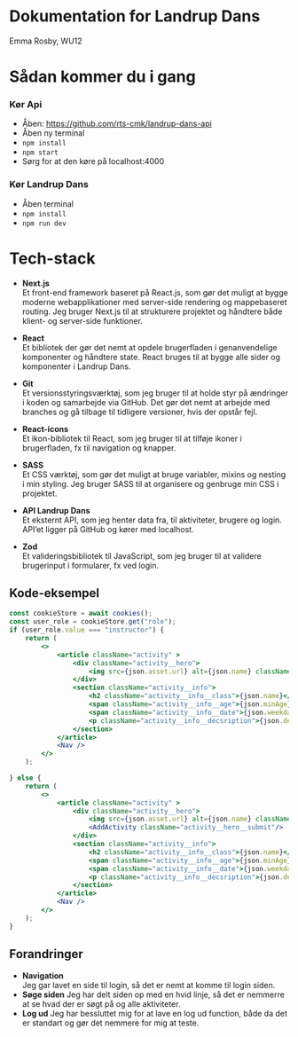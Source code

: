 # Dokumentation for Landrup Dans
Emma Rosby, WU12

# Sådan kommer du i gang  
### Kør Api
- Åben: https://github.com/rts-cmk/landrup-dans-api
- Åben ny terminal
- `npm install`
- `npm start`
- Sørg for at den køre på localhost:4000
### Kør Landrup Dans
- Åben terminal
- `npm install`
- `npm run dev`


# Tech-stack
* **Next.js**  
Et front-end framework baseret på React.js, som gør det muligt at bygge moderne webapplikationer med server-side rendering og mappebaseret routing. Jeg bruger Next.js til at strukturere projektet og håndtere både klient- og server-side funktioner.

* **React**  
Et bibliotek der gør det nemt at opdele brugerfladen i genanvendelige komponenter og håndtere state. React bruges til at bygge alle sider og komponenter i Landrup Dans.

* **Git**  
Et versionsstyringsværktøj, som jeg bruger til at holde styr på ændringer i koden og samarbejde via GitHub. Det gør det nemt at arbejde med branches og gå tilbage til tidligere versioner, hvis der opstår fejl.

* **React-icons**  
Et ikon-bibliotek til React, som jeg bruger til at tilføje ikoner i brugerfladen, fx til navigation og knapper.

* **SASS**  
Et CSS værktøj, som gør det muligt at bruge variabler, mixins og nesting i min styling. Jeg bruger SASS til at organisere og genbruge min CSS i projektet.

* **API Landrup Dans**  
Et eksternt API, som jeg henter data fra, til aktiviteter, brugere og login. API’et ligger på GitHub og kører med localhost.

* **Zod**  
Et valideringsbibliotek til JavaScript, som jeg bruger til at validere brugerinput i formularer, fx ved login.

## Kode-eksempel
<!--  (app/(routes)/activity/[id]/page.jsx) -->

```jsx
const cookieStore = await cookies();
const user_role = cookieStore.get("role");
if (user_role.value === "instructor") {
    return (
        <>
            <article className="activity" >
                <div className="activity__hero">
                    <img src={json.asset.url} alt={json.name} className="activity__hero__img" />
                </div>
                <section className="activity__info">
                    <h2 className="activity__info__class">{json.name}</h2>
                    <span className="activity__info__age">{json.minAge} - {json.maxAge} år</span>
                    <span className="activity__info__date">{json.weekday}, kl. {json.time}</span>
                    <p className="activity__info__decsription">{json.description}</p>
                </section>
            </article>
            <Nav />
        </>
    );

} else {
    return (
        <>
            <article className="activity" >
                <div className="activity__hero">
                    <img src={json.asset.url} alt={json.name} className="activity__hero__img" />
                    <AddActivity className="activity__hero__submit"/>
                </div>
                <section className="activity__info">
                    <h2 className="activity__info__class">{json.name}</h2>
                    <span className="activity__info__age">{json.minAge} - {json.maxAge} år</span>
                    <span className="activity__info__date">{json.weekday}, kl. {json.time}</span>
                    <p className="activity__info__decsription">{json.description}</p>
                </section>
            </article>
            <Nav />
        </>
    );
}
```

## Forandringer
* **Navigation**  
Jeg gar lavet en side til login, så det er nemt at komme til login siden.
* **Søge siden**
Jeg har delt siden op med en hvid linje, så det er nemmerre at se hvad der er søgt på og alle aktiviteter.
* **Log ud**
Jeg har bessluttet mig for at lave en log ud function, både da det er standart og gør det nemmere for mig at teste.